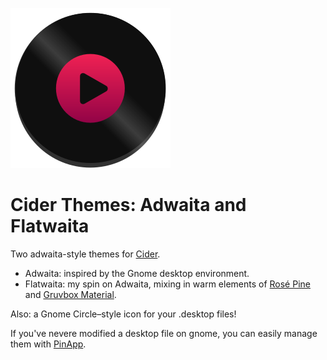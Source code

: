 ![A red and purple circle with a play icon inside, a slightly tweaked version of the Cider2 logo](sh.cider.cider2-vinyl.svg)

# Cider Themes: Adwaita and Flatwaita
Two adwaita-style themes for [Cider](https://cider.sh/).

- Adwaita: inspired by the Gnome desktop environment.
- Flatwaita: my spin on Adwaita, mixing in warm elements of [Rosé Pine](https://rosepinetheme.com) and [Gruvbox Material](https://github.com/sainnhe/gruvbox-material).

Also: a Gnome Circle–style icon for your .desktop files!

If you've nevere modified a desktop file on gnome, you can easily manage them with [PinApp](https://flathub.org/apps/io.github.fabrialberio.pinapp).
